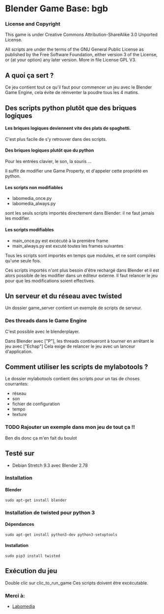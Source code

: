
# Blender Game Base: bgb


### License and Copyright

This game is under Creative Commons Attribution-ShareAlike 3.0 Unported License.

All scripts are under the terms of the GNU General Public License as published by the Free Software Foundation, either version 3 of the License, or (at your option) any later version.
More in file License GPL V3.

## A quoi ça sert ?

Ce jeu contient tout ce qu'il faut pour commencer un jeu avec le Blender Game Engine, cela évite de réinventer la poudre tous les 4 matins.

## Des scripts python plutôt que des briques logiques
#### Les briques logiques deviennent vite des plats de spaghetti.

C'est plus facile de s'y retrouver dans des scripts.

#### Des briques logiques plutôt que du python

Pour les entrées clavier, le son, la souris ...

Il suffit de modifier une Game Property, et d'appeler cette propriété en python.

#### Les scripts non modifiables

* labomedia_once.py
* labomedia_always.py

sont les seuls scripts importés directement dans Blender: il ne faut jamais les modifier.

#### Les scripts modifiables

* main_once.py est excécuté à la première frame
* main_always.py est excuté toutes les frames suivantes

Tous les scripts sont importés en temps que modules, et ne sont compilés qu'une seule fois.

Ces scripts importés n'ont plus besoin d'être rechargé dans Blender et il est alors possible de les modifier dans un éditeur externe. Il faut relancer le jeu pour que les modifications soient effectives.

## Un serveur et du réseau avec twisted
Un dossier game_server contient un exemple de scripts de serveur.

### Des threads dans le Game Engine
C'est possible avec le blenderplayer.

Dans Blender avec ["P"], les threads continueront à tourner en arrêtant le jeu avec ["Echap"]
Cela exige de relancer le jeu avec un lanceur d'application.

## Comment utiliser les scripts de mylabotools ?
Le dossier mylabotools  contient des scripts pour un tas de choses courrantes:

* réseau
* son
* fichier de configuration
* tempo
* texture

### TODO Rajouter un exemple dans mon jeu de tout ça !!

Ben dis donc ça m'en fait du boulot

## Testé sur
* Debian Stretch 9.3  avec Blender 2.78

### Installation
#### Blender
~~~text
sudo apt-get install blender
~~~

### Installation de twisted pour python 3
#### Dépendances
~~~text
sudo apt-get install python3-dev python3-setuptools
~~~

#### Installation
~~~text
sudo pip3 install twisted
~~~

## Exécution du jeu

Double clic sur clic_to_run_game
Ces scripts doivent être excécutable.

### Merci à:

* [Labomedia]( https://labomedia.org/)
